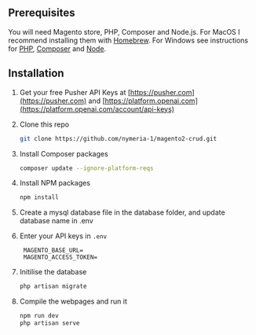 <!-- GETTING STARTED -->
## Prerequisites

You will need Magento store, PHP, Composer and Node.js. For MacOS I recommend installing them with [Homebrew](https://brew.sh/). For Windows see instructions for [PHP](https://windows.php.net/download/), [Composer](https://getcomposer.org/doc/00-intro.md#installation-windows) and [Node](https://nodejs.org/en/download/).
## Installation

1. Get your free Pusher API Keys at [https://pusher.com](https://pusher.com) and [https://platform.openai.com](https://platform.openai.com/account/api-keys)
2. Clone this repo
   ```sh
   git clone https://github.com/nymeria-1/magento2-crud.git
   ```
3. Install Composer packages
   ```sh
   composer update --ignore-platform-reqs
   ```

4. Install NPM packages
   ```sh
   npm install
   ```
5. Create a mysql database file in the database folder, and update database name in .env 
6. Enter your API keys in `.env`
   ```
    MAGENTO_BASE_URL=
    MAGENTO_ACCESS_TOKEN=
   ```
7. Initilise the database
    ```sh
    php artisan migrate
    ```
8. Compile the webpages and run it
    ```sh
    npm run dev
    php artisan serve
    ```

